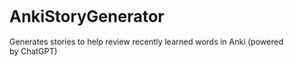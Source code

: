 # AnkiStoryGenerator
Generates stories to help review recently learned words in Anki (powered by ChatGPT)
